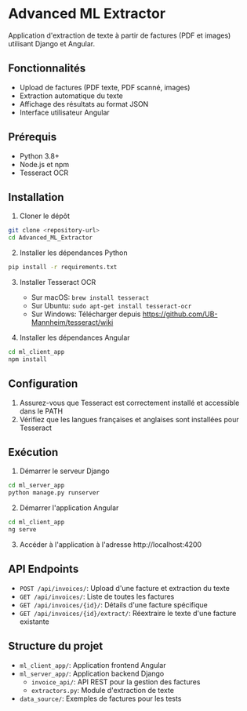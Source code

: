 # Advanced ML Extractor

Application d'extraction de texte à partir de factures (PDF et images) utilisant Django et Angular.

## Fonctionnalités

- Upload de factures (PDF texte, PDF scanné, images)
- Extraction automatique du texte
- Affichage des résultats au format JSON
- Interface utilisateur Angular

## Prérequis

- Python 3.8+
- Node.js et npm
- Tesseract OCR

## Installation

1. Cloner le dépôt
```bash
git clone <repository-url>
cd Advanced_ML_Extractor
```

2. Installer les dépendances Python
```bash
pip install -r requirements.txt
```

3. Installer Tesseract OCR
   - Sur macOS: `brew install tesseract`
   - Sur Ubuntu: `sudo apt-get install tesseract-ocr`
   - Sur Windows: Télécharger depuis https://github.com/UB-Mannheim/tesseract/wiki

4. Installer les dépendances Angular
```bash
cd ml_client_app
npm install
```

## Configuration

1. Assurez-vous que Tesseract est correctement installé et accessible dans le PATH
2. Vérifiez que les langues françaises et anglaises sont installées pour Tesseract

## Exécution

1. Démarrer le serveur Django
```bash
cd ml_server_app
python manage.py runserver
```

2. Démarrer l'application Angular
```bash
cd ml_client_app
ng serve
```

3. Accéder à l'application à l'adresse http://localhost:4200

## API Endpoints

- `POST /api/invoices/`: Upload d'une facture et extraction du texte
- `GET /api/invoices/`: Liste de toutes les factures
- `GET /api/invoices/{id}/`: Détails d'une facture spécifique
- `GET /api/invoices/{id}/extract/`: Réextraire le texte d'une facture existante

## Structure du projet

- `ml_client_app/`: Application frontend Angular
- `ml_server_app/`: Application backend Django
  - `invoice_api/`: API REST pour la gestion des factures
  - `extractors.py`: Module d'extraction de texte
- `data_source/`: Exemples de factures pour les tests